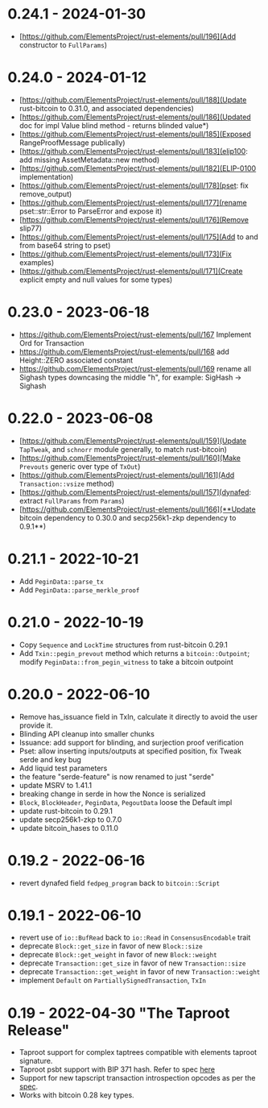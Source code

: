 
# 0.24.1 - 2024-01-30

* [https://github.com/ElementsProject/rust-elements/pull/196](Add constructor to `FullParams`)

# 0.24.0 - 2024-01-12

* [https://github.com/ElementsProject/rust-elements/pull/188](Update rust-bitcoin to 0.31.0, and associated dependencies)
* [https://github.com/ElementsProject/rust-elements/pull/186](Updated doc for impl Value blind method - returns blinded value*)
* [https://github.com/ElementsProject/rust-elements/pull/185](Exposed RangeProofMessage publically)
* [https://github.com/ElementsProject/rust-elements/pull/183](elip100: add missing AssetMetadata::new method)
* [https://github.com/ElementsProject/rust-elements/pull/182](ELIP-0100 implementation)
* [https://github.com/ElementsProject/rust-elements/pull/178](pset: fix remove_output)
* [https://github.com/ElementsProject/rust-elements/pull/177](rename pset::str::Error to ParseError and expose it)
* [https://github.com/ElementsProject/rust-elements/pull/176](Remove slip77)
* [https://github.com/ElementsProject/rust-elements/pull/175](Add to and from base64 string to pset)
* [https://github.com/ElementsProject/rust-elements/pull/173](Fix examples)
* [https://github.com/ElementsProject/rust-elements/pull/171](Create explicit empty and null values for some types)

# 0.23.0 - 2023-06-18

* https://github.com/ElementsProject/rust-elements/pull/167 Implement Ord for Transaction
* https://github.com/ElementsProject/rust-elements/pull/168 add Height::ZERO associated constant
* https://github.com/ElementsProject/rust-elements/pull/169 rename all Sighash types downcasing the middle "h", for example: SigHash -> Sighash

# 0.22.0 - 2023-06-08

* [https://github.com/ElementsProject/rust-elements/pull/159](Update `TapTweak`, and `schnorr` module generally, to match rust-bitcoin)
* [https://github.com/ElementsProject/rust-elements/pull/160](Make `Prevouts` generic over type of `TxOut`)
* [https://github.com/ElementsProject/rust-elements/pull/161](Add `Transaction::vsize` method)
* [https://github.com/ElementsProject/rust-elements/pull/157](dynafed: extract `FullParams` from `Params`)
* [https://github.com/ElementsProject/rust-elements/pull/166](**Update bitcoin dependency to 0.30.0 and secp256k1-zkp dependency to 0.9.1**)

# 0.21.1 - 2022-10-21

- Add `PeginData::parse_tx`
- Add `PeginData::parse_merkle_proof`

# 0.21.0 - 2022-10-19

- Copy `Sequence` and `LockTime` structures from rust-bitcoin 0.29.1
- Add `Txin::pegin_prevout` method which returns a `bitcoin::Outpoint`; modify `PeginData::from_pegin_witness` to take a bitcoin outpoint

# 0.20.0 - 2022-06-10

- Remove has_issuance field in TxIn, calculate it directly to avoid the user provide it.
- Blinding API cleanup into smaller chunks
- Issuance: add support for blinding, and surjection proof verification
- Pset: allow inserting inputs/outputs at specified position, fix Tweak serde and key bug
- Add liquid test parameters
- the feature "serde-feature" is now renamed to just "serde"
- update MSRV to 1.41.1
- breaking change in serde in how the Nonce is serialized
- `Block`, `BlockHeader`, `PeginData`, `PegoutData` loose the Default impl
- update rust-bitcoin to 0.29.1
- update secp256k1-zkp to 0.7.0
- update bitcoin_hases to 0.11.0

# 0.19.2 - 2022-06-16

- revert dynafed field `fedpeg_program` back to `bitcoin::Script`

# 0.19.1 - 2022-06-10

- revert use of `io::BufRead` back to `io::Read` in `ConsensusEncodable` trait
- deprecate `Block::get_size` in favor of new `Block::size`
- deprecate `Block::get_weight` in favor of new `Block::weight`
- deprecate `Transaction::get_size` in favor of new `Transaction::size`
- deprecate `Transaction::get_weight` in favor of new `Transaction::weight`
- implement `Default` on `PartiallySignedTransaction`, `TxIn`

# 0.19 - 2022-04-30 "The Taproot Release"

- Taproot support for complex taptrees compatible with elements taproot signature.
- Taproot psbt support with BIP 371
hash. Refer to spec [here](https://github.com/ElementsProject/elements/blob/master/doc/taproot-sighash.mediawiki)
- Support for new tapscript transaction introspection opcodes as per the [spec](https://github.com/ElementsProject/elements/blob/master/doc/tapscript_opcodes.md).
- Works with bitcoin 0.28 key types.
